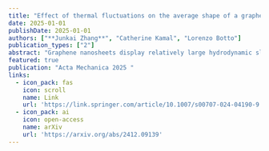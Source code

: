 ```yaml
---
title: "Effect of thermal fluctuations on the average shape of a graphene nanosheet suspended in a shear flow"
date: 2025-01-01
publishDate: 2025-01-01
authors: ["**Junkai Zhang**", "Catherine Kamal", "Lorenzo Botto"]
publication_types: ["2"]
abstract: "Graphene nanosheets display relatively large hydrodynamic slip lengths in most solvents and, because of this, adopt a stable orientation in a shear flow, instead of rotating, when the effect of thermal fluctuations is not too large (Kamal et al. in Nat Commun 11(1):2425, 2020). In this paper, we combine molecular dynamics simulations and continuum boundary integral simulations to demonstrate that the time-averaged ‘S’ shape adopted by a flexible graphene nanosheet subject to moderate thermal fluctuation is almost identical to the shape predicted for negligible thermal fluctuations. The stable ‘S’ shape adopted by the particle results primarily from the normal hydrodynamic traction, which is sensitive to the orientation of the particle with respect to the flow direction. Our 2D results imply that thermally-induced shape fluctuations may have a relatively minor effect on the time-averaged rheology of dilute suspensions of …"
featured: true
publication: "Acta Mechanica 2025 "
links:
  - icon_pack: fas
    icon: scroll
    name: Link
    url: 'https://link.springer.com/article/10.1007/s00707-024-04190-9'
  - icon_pack: ai
    icon: open-access
    name: arXiv
    url: 'https://arxiv.org/abs/2412.09139'
---
```

